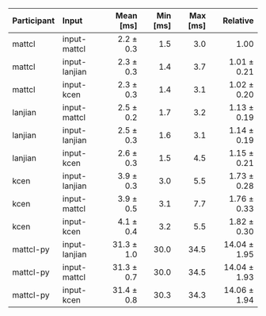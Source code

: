 | Participant | Input | Mean [ms] | Min [ms] | Max [ms] | Relative |
|:---|:---|---:|---:|---:|---:|
| mattcl | input-mattcl | 2.2 ± 0.3 | 1.5 | 3.0 | 1.00 |
| mattcl | input-lanjian | 2.3 ± 0.3 | 1.4 | 3.7 | 1.01 ± 0.21 |
| mattcl | input-kcen | 2.3 ± 0.3 | 1.4 | 3.1 | 1.02 ± 0.20 |
| lanjian | input-mattcl | 2.5 ± 0.2 | 1.7 | 3.2 | 1.13 ± 0.19 |
| lanjian | input-lanjian | 2.5 ± 0.3 | 1.6 | 3.1 | 1.14 ± 0.19 |
| lanjian | input-kcen | 2.6 ± 0.3 | 1.5 | 4.5 | 1.15 ± 0.21 |
| kcen | input-lanjian | 3.9 ± 0.3 | 3.0 | 5.5 | 1.73 ± 0.28 |
| kcen | input-mattcl | 3.9 ± 0.5 | 3.1 | 7.7 | 1.76 ± 0.33 |
| kcen | input-kcen | 4.1 ± 0.4 | 3.2 | 5.5 | 1.82 ± 0.30 |
| mattcl-py | input-lanjian | 31.3 ± 1.0 | 30.0 | 34.5 | 14.04 ± 1.95 |
| mattcl-py | input-mattcl | 31.3 ± 0.7 | 30.0 | 34.5 | 14.04 ± 1.93 |
| mattcl-py | input-kcen | 31.4 ± 0.8 | 30.3 | 34.3 | 14.06 ± 1.94 |
